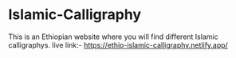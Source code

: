 # Islamic-Calligraphy
This is an Ethiopian website where you will find different Islamic calligraphys.
live link:- https://ethio-islamic-calligraphy.netlify.app/
